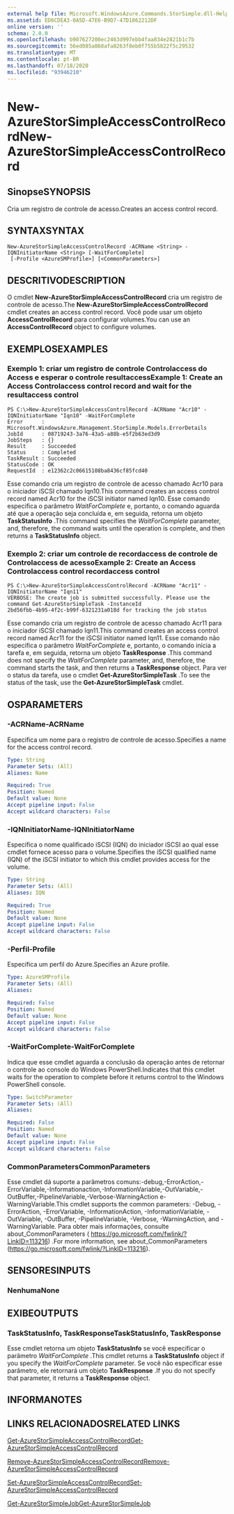 ```yaml
---
external help file: Microsoft.WindowsAzure.Commands.StorSimple.dll-Help.xml
ms.assetid: ED6CDEA3-0A5D-47E6-B9D7-47D1862212DF
online version: ''
schema: 2.0.0
ms.openlocfilehash: b907627200ec2463d997ebb4faa834e2821b1c7b
ms.sourcegitcommit: 56ed085a868afa8263f8eb0f755b5822f5c29532
ms.translationtype: MT
ms.contentlocale: pt-BR
ms.lasthandoff: 07/18/2020
ms.locfileid: "93946210"
---
```

# <span data-ttu-id="7f0a6-101">New-AzureStorSimpleAccessControlRecord</span><span class="sxs-lookup"><span data-stu-id="7f0a6-101">New-AzureStorSimpleAccessControlRecord</span></span>

## <span data-ttu-id="7f0a6-102">Sinopse</span><span class="sxs-lookup"><span data-stu-id="7f0a6-102">SYNOPSIS</span></span>
<span data-ttu-id="7f0a6-103">Cria um registro de controle de acesso.</span><span class="sxs-lookup"><span data-stu-id="7f0a6-103">Creates an access control record.</span></span>

## <span data-ttu-id="7f0a6-104">SYNTAX</span><span class="sxs-lookup"><span data-stu-id="7f0a6-104">SYNTAX</span></span>

```
New-AzureStorSimpleAccessControlRecord -ACRName <String> -IQNInitiatorName <String> [-WaitForComplete]
 [-Profile <AzureSMProfile>] [<CommonParameters>]
```

## <span data-ttu-id="7f0a6-105">DESCRITIVO</span><span class="sxs-lookup"><span data-stu-id="7f0a6-105">DESCRIPTION</span></span>
<span data-ttu-id="7f0a6-106">O cmdlet **New-AzureStorSimpleAccessControlRecord** cria um registro de controle de acesso.</span><span class="sxs-lookup"><span data-stu-id="7f0a6-106">The **New-AzureStorSimpleAccessControlRecord** cmdlet creates an access control record.</span></span>
<span data-ttu-id="7f0a6-107">Você pode usar um objeto **AccessControlRecord** para configurar volumes.</span><span class="sxs-lookup"><span data-stu-id="7f0a6-107">You can use an **AccessControlRecord** object to configure volumes.</span></span>

## <span data-ttu-id="7f0a6-108">EXEMPLOS</span><span class="sxs-lookup"><span data-stu-id="7f0a6-108">EXAMPLES</span></span>

### <span data-ttu-id="7f0a6-109">Exemplo 1: criar um registro de controle Controlaccess do Access e esperar o controle resultaccess</span><span class="sxs-lookup"><span data-stu-id="7f0a6-109">Example 1: Create an Access Controlaccess control record and wait for the resultaccess control</span></span>
```
PS C:\>New-AzureStorSimpleAccessControlRecord -ACRName "Acr10" -IQNInitiatorName "Iqn10" -WaitForComplete
Error      : Microsoft.WindowsAzure.Management.StorSimple.Models.ErrorDetails
JobId      : 08719243-3a76-43a5-a88b-e5f2b63ed3d9
JobSteps   : {}
Result     : Succeeded
Status     : Completed
TaskResult : Succeeded
StatusCode : OK
RequestId  : e12362c2c06615108ba8436cf85fcd40
```

<span data-ttu-id="7f0a6-110">Esse comando cria um registro de controle de acesso chamado Acr10 para o iniciador iSCSI chamado Iqn10.</span><span class="sxs-lookup"><span data-stu-id="7f0a6-110">This command creates an access control record named Acr10 for the iSCSI initiator named Iqn10.</span></span>
<span data-ttu-id="7f0a6-111">Esse comando especifica o parâmetro *WaitForComplete* e, portanto, o comando aguarda até que a operação seja concluída e, em seguida, retorna um objeto **TaskStatusInfo** .</span><span class="sxs-lookup"><span data-stu-id="7f0a6-111">This command specifies the *WaitForComplete* parameter, and, therefore, the command waits until the operation is complete, and then returns a **TaskStatusInfo** object.</span></span>

### <span data-ttu-id="7f0a6-112">Exemplo 2: criar um controle de recordaccess de controle de Controlaccess de acesso</span><span class="sxs-lookup"><span data-stu-id="7f0a6-112">Example 2: Create an Access Controlaccess control recordaccess control</span></span>
```
PS C:\>New-AzureStorSimpleAccessControlRecord -ACRName "Acr11" -IQNInitiatorName "Iqn11"
VERBOSE: The create job is submitted successfully. Please use the command Get-AzureStorSimpleTask -InstanceId
2bd56fbb-4b95-4f2c-b99f-6321231a018d for tracking the job status
```

<span data-ttu-id="7f0a6-113">Esse comando cria um registro de controle de acesso chamado Acr11 para o iniciador iSCSI chamado Iqn11.</span><span class="sxs-lookup"><span data-stu-id="7f0a6-113">This command creates an access control record named Acr11 for the iSCSI initiator named Iqn11.</span></span>
<span data-ttu-id="7f0a6-114">Esse comando não especifica o parâmetro *WaitForComplete* e, portanto, o comando inicia a tarefa e, em seguida, retorna um objeto **TaskResponse** .</span><span class="sxs-lookup"><span data-stu-id="7f0a6-114">This command does not specify the *WaitForComplete* parameter, and, therefore, the command starts the task, and then returns a **TaskResponse** object.</span></span>
<span data-ttu-id="7f0a6-115">Para ver o status da tarefa, use o cmdlet **Get-AzureStorSimpleTask** .</span><span class="sxs-lookup"><span data-stu-id="7f0a6-115">To see the status of the task, use the **Get-AzureStorSimpleTask** cmdlet.</span></span>

## <span data-ttu-id="7f0a6-116">OS</span><span class="sxs-lookup"><span data-stu-id="7f0a6-116">PARAMETERS</span></span>

### <span data-ttu-id="7f0a6-117">-ACRName</span><span class="sxs-lookup"><span data-stu-id="7f0a6-117">-ACRName</span></span>
<span data-ttu-id="7f0a6-118">Especifica um nome para o registro de controle de acesso.</span><span class="sxs-lookup"><span data-stu-id="7f0a6-118">Specifies a name for the access control record.</span></span>

```yaml
Type: String
Parameter Sets: (All)
Aliases: Name

Required: True
Position: Named
Default value: None
Accept pipeline input: False
Accept wildcard characters: False
```

### <span data-ttu-id="7f0a6-119">-IQNInitiatorName</span><span class="sxs-lookup"><span data-stu-id="7f0a6-119">-IQNInitiatorName</span></span>
<span data-ttu-id="7f0a6-120">Especifica o nome qualificado iSCSI (IQN) do iniciador iSCSI ao qual esse cmdlet fornece acesso para o volume.</span><span class="sxs-lookup"><span data-stu-id="7f0a6-120">Specifies the iSCSI qualified name (IQN) of the iSCSI initiator to which this cmdlet provides access for the volume.</span></span>

```yaml
Type: String
Parameter Sets: (All)
Aliases: IQN

Required: True
Position: Named
Default value: None
Accept pipeline input: False
Accept wildcard characters: False
```

### <span data-ttu-id="7f0a6-121">-Perfil</span><span class="sxs-lookup"><span data-stu-id="7f0a6-121">-Profile</span></span>
<span data-ttu-id="7f0a6-122">Especifica um perfil do Azure.</span><span class="sxs-lookup"><span data-stu-id="7f0a6-122">Specifies an Azure profile.</span></span>

```yaml
Type: AzureSMProfile
Parameter Sets: (All)
Aliases: 

Required: False
Position: Named
Default value: None
Accept pipeline input: False
Accept wildcard characters: False
```

### <span data-ttu-id="7f0a6-123">-WaitForComplete</span><span class="sxs-lookup"><span data-stu-id="7f0a6-123">-WaitForComplete</span></span>
<span data-ttu-id="7f0a6-124">Indica que esse cmdlet aguarda a conclusão da operação antes de retornar o controle ao console do Windows PowerShell.</span><span class="sxs-lookup"><span data-stu-id="7f0a6-124">Indicates that this cmdlet waits for the operation to complete before it returns control to the Windows PowerShell console.</span></span>

```yaml
Type: SwitchParameter
Parameter Sets: (All)
Aliases: 

Required: False
Position: Named
Default value: None
Accept pipeline input: False
Accept wildcard characters: False
```

### <span data-ttu-id="7f0a6-125">CommonParameters</span><span class="sxs-lookup"><span data-stu-id="7f0a6-125">CommonParameters</span></span>
<span data-ttu-id="7f0a6-126">Esse cmdlet dá suporte a parâmetros comuns:-debug,-ErrorAction,-ErrorVariable,-Informationaction,-InformationVariable,-OutVariable,-OutBuffer,-PipelineVariable,-Verbose-WarningAction e-WarningVariable.</span><span class="sxs-lookup"><span data-stu-id="7f0a6-126">This cmdlet supports the common parameters: -Debug, -ErrorAction, -ErrorVariable, -InformationAction, -InformationVariable, -OutVariable, -OutBuffer, -PipelineVariable, -Verbose, -WarningAction, and -WarningVariable.</span></span> <span data-ttu-id="7f0a6-127">Para obter mais informações, consulte about_CommonParameters ( https://go.microsoft.com/fwlink/?LinkID=113216) .</span><span class="sxs-lookup"><span data-stu-id="7f0a6-127">For more information, see about_CommonParameters (https://go.microsoft.com/fwlink/?LinkID=113216).</span></span>

## <span data-ttu-id="7f0a6-128">SENSORES</span><span class="sxs-lookup"><span data-stu-id="7f0a6-128">INPUTS</span></span>

### <span data-ttu-id="7f0a6-129">Nenhuma</span><span class="sxs-lookup"><span data-stu-id="7f0a6-129">None</span></span>

## <span data-ttu-id="7f0a6-130">EXIBE</span><span class="sxs-lookup"><span data-stu-id="7f0a6-130">OUTPUTS</span></span>

### <span data-ttu-id="7f0a6-131">TaskStatusInfo, TaskResponse</span><span class="sxs-lookup"><span data-stu-id="7f0a6-131">TaskStatusInfo, TaskResponse</span></span>
<span data-ttu-id="7f0a6-132">Esse cmdlet retorna um objeto **TaskStatusInfo** se você especificar o parâmetro *WaitForComplete* .</span><span class="sxs-lookup"><span data-stu-id="7f0a6-132">This cmdlet returns a **TaskStatusInfo** object if you specify the *WaitForComplete* parameter.</span></span>
<span data-ttu-id="7f0a6-133">Se você não especificar esse parâmetro, ele retornará um objeto **TaskResponse** .</span><span class="sxs-lookup"><span data-stu-id="7f0a6-133">If you do not specify that parameter, it returns a **TaskResponse** object.</span></span>

## <span data-ttu-id="7f0a6-134">INFORMA</span><span class="sxs-lookup"><span data-stu-id="7f0a6-134">NOTES</span></span>

## <span data-ttu-id="7f0a6-135">LINKS RELACIONADOS</span><span class="sxs-lookup"><span data-stu-id="7f0a6-135">RELATED LINKS</span></span>

[<span data-ttu-id="7f0a6-136">Get-AzureStorSimpleAccessControlRecord</span><span class="sxs-lookup"><span data-stu-id="7f0a6-136">Get-AzureStorSimpleAccessControlRecord</span></span>](./Get-AzureStorSimpleAccessControlRecord.md)

[<span data-ttu-id="7f0a6-137">Remove-AzureStorSimpleAccessControlRecord</span><span class="sxs-lookup"><span data-stu-id="7f0a6-137">Remove-AzureStorSimpleAccessControlRecord</span></span>](./Remove-AzureStorSimpleAccessControlRecord.md)

[<span data-ttu-id="7f0a6-138">Set-AzureStorSimpleAccessControlRecord</span><span class="sxs-lookup"><span data-stu-id="7f0a6-138">Set-AzureStorSimpleAccessControlRecord</span></span>](./Set-AzureStorSimpleAccessControlRecord.md)

[<span data-ttu-id="7f0a6-139">Get-AzureStorSimpleJob</span><span class="sxs-lookup"><span data-stu-id="7f0a6-139">Get-AzureStorSimpleJob</span></span>](./Get-AzureStorSimpleJob.md)


